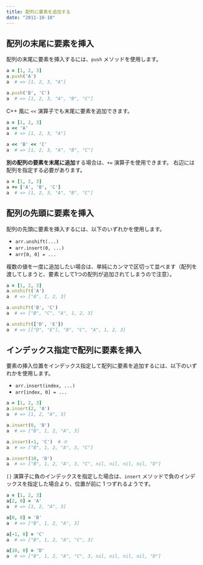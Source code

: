 ```yaml
---
title: 配列に要素を追加する
date: "2011-10-10"
---
```


配列の末尾に要素を挿入
----

配列の末尾に要素を挿入するには、`push` メソッドを使用します。

```ruby
a = [1, 2, 3]
a.push('A')
a  # => [1, 2, 3, "A"]

a.push('B', 'C')
a  # => [1, 2, 3, "A", "B", "C"]
```

C++ 風に `<<` 演算子でも末尾に要素を追加できます。

```ruby
a = [1, 2, 3]
a << 'A'
a  # => [1, 2, 3, "A"]

a << 'B' << 'C'
a  # => [1, 2, 3, "A", "B", "C"]
```

**別の配列の要素を末尾に追加**する場合は、`+=` 演算子を使用できます。
右辺には配列を指定する必要があります。

```ruby
a = [1, 2, 3]
a += ['A', 'B', 'C']
a  # => [1, 2, 3, "A", "B", "C"]
```


配列の先頭に要素を挿入
----

配列の先頭に要素を挿入するには、以下のいずれかを使用します。

* `arr.unshift(...)`
* `arr.insert(0, ...)`
* `arr[0, 0] = ...`

複数の値を一度に追加したい場合は、単純にカンマで区切って並べます（配列を渡してしまうと、要素として1つの配列が追加されてしまうので注意）。

```ruby
a = [1, 2, 3]
a.unshift('A')
a  # => ["A", 1, 2, 3]

a.unshift('B', 'C')
a  # => ["B", "C", "A", 1, 2, 3]

a.unshift(['D', 'E'])
a  # => [["D", "E"], "B", "C", "A", 1, 2, 3]
```


インデックス指定で配列に要素を挿入
----

要素の挿入位置をインデックス指定して配列に要素を追加するには、以下のいずれかを使用します。

* `arr.insert(index, ...)`
* `arr[index, 0] = ...`

```ruby
a = [1, 2, 3]
a.insert(2, 'A')
a  # => [1, 2, "A", 3]

a.insert(0, 'B')
a  # => ["B", 1, 2, "A", 3]

a.insert(-1, 'C')  # ※
a  # => ["B", 1, 2, "A", 3, "C"]

a.insert(10, 'D')
a  # => ["B", 1, 2, "A", 3, "C", nil, nil, nil, nil, "D"]
```

`[]` 演算子に負のインデックスを指定した場合は、`insert` メソッドで負のインデックスを指定した場合より、位置が前に 1 つずれるようです。

```ruby
a = [1, 2, 3]
a[2, 0] = 'A'
a  # => [1, 2, "A", 3]

a[0, 0] = 'B'
a  # => ["B", 1, 2, "A", 3]

a[-1, 0] = 'C'
a  # => ["B", 1, 2, "A", "C", 3]

a[10, 0] = 'D'
a  # => ["B", 1, 2, "A", "C", 3, nil, nil, nil, nil, "D"]
```

